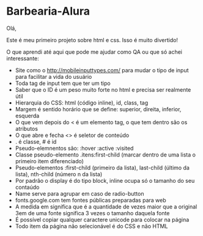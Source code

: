 # Barbearia-Alura

Olá, 

Este é meu primeiro projeto sobre html e css. Isso é muito divertido!

O que aprendi até aqui que pode me ajudar como QA ou que só achei interessante:
- Site como o http://mobileinputtypes.com/ para mudar o tipo de input para facilitar a vida do usuário
- Toda tag de input tem que ter um tipo
- Saber que o ID é um peso muito forte no html e precisa ser realmente útil
- Hierarquia do CSS: html (código inline), id, class, tag
- Margem é sentido horário que se define: superior, direita, inferior, esquerda
- O que vem depois do < é um elemento tag, o que tem dentro são os atributos
- O que abre e fecha <> é seletor de conteúdo
- . é classe, # é id
- Pseudo-elemnentos são: :hover :active :visited
- Classe pseudo-elemento .itens:first-child (marcar dentro de uma lista o primeiro item diferenciado)
- Pseudo-elementos :first-child (primeiro da lista), last-child (último da lista), nth-child (número n da lista)
- Por padrão o display é do tipo block, inline ocupa só o tamanho do seu contaúdo
- Name serve para agrupar em caso de radio-button
- fonts.google.com tem fontes públicas preparadas para web
- A medida em significa que é a quantidade de vezes maior que a original 3em de uma fonte significa 3 vezes o tamanho daquela fonte
- É possível copiar qualquer caractere unicode para colocar na página
- Todo item da página não selecionável é do CSS e não HTML
